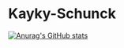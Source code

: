 # Kayky-Schunck

[![Anurag's GitHub stats](https://github-readme-stats.vercel.app/api?username=kaykyschunck&theme=radical)](https://github.com/anuraghazra/github-readme-stats)



 

  
